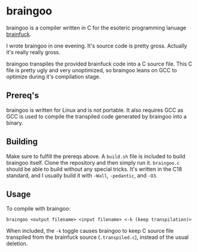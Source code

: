 # braingoo

braingoo is a compiler written in C for the esoteric programming lanuage [brainfuck](https://esolangs.org/wiki/Brainfuck).

I wrote braingoo in one evening. It's source code is pretty gross. Actually it's really really gross.

braingoo transpiles the provided brainfuck code into a C source file.  This C file is pretty ugly and very unoptimized, so braingoo leans on GCC to optimize during it's compilation stage.

## Prereq's

braingoo is written for Linux and is not portable. It also requires GCC as GCC is used to compile the transpiled code generated by braingoo into a binary.

## Building

Make sure to fulfill the prereqs above. A `build.sh` file is included to build braingoo itself. Clone the repository and then simply run it. `braingoo.c` should be able to build without any special tricks. It's written in the C18 standard, and I usually build it with `-Wall`, `-pedantic`, and `-O3`.

## Usage

To compile with braingoo:

```
braingoo <output filename> <input filename> <-k (keep transpilation)>
```

When included, the `-k` toggle causes braingoo to keep C source file transpiled from the brainfuck source (`.transpiled.c`), instead of the usual deletion.
